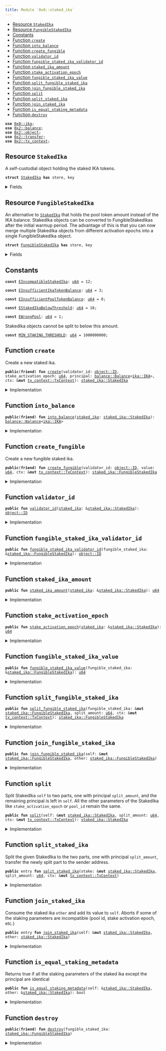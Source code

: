 ```yaml
---
title: Module `0x0::staked_ika`
---
```




-  [Resource `StakedIka`](#0x0_staked_ika_StakedIka)
-  [Resource `FungibleStakedIka`](#0x0_staked_ika_FungibleStakedIka)
-  [Constants](#@Constants_0)
-  [Function `create`](#0x0_staked_ika_create)
-  [Function `into_balance`](#0x0_staked_ika_into_balance)
-  [Function `create_fungible`](#0x0_staked_ika_create_fungible)
-  [Function `validator_id`](#0x0_staked_ika_validator_id)
-  [Function `fungible_staked_ika_validator_id`](#0x0_staked_ika_fungible_staked_ika_validator_id)
-  [Function `staked_ika_amount`](#0x0_staked_ika_staked_ika_amount)
-  [Function `stake_activation_epoch`](#0x0_staked_ika_stake_activation_epoch)
-  [Function `fungible_staked_ika_value`](#0x0_staked_ika_fungible_staked_ika_value)
-  [Function `split_fungible_staked_ika`](#0x0_staked_ika_split_fungible_staked_ika)
-  [Function `join_fungible_staked_ika`](#0x0_staked_ika_join_fungible_staked_ika)
-  [Function `split`](#0x0_staked_ika_split)
-  [Function `split_staked_ika`](#0x0_staked_ika_split_staked_ika)
-  [Function `join_staked_ika`](#0x0_staked_ika_join_staked_ika)
-  [Function `is_equal_staking_metadata`](#0x0_staked_ika_is_equal_staking_metadata)
-  [Function `destroy`](#0x0_staked_ika_destroy)


<pre><code><b>use</b> <a href="../ika/ika.md#0x0_ika">0x0::ika</a>;
<b>use</b> <a href="../sui-framework/balance.md#0x2_balance">0x2::balance</a>;
<b>use</b> <a href="../sui-framework/object.md#0x2_object">0x2::object</a>;
<b>use</b> <a href="../sui-framework/transfer.md#0x2_transfer">0x2::transfer</a>;
<b>use</b> <a href="../sui-framework/tx_context.md#0x2_tx_context">0x2::tx_context</a>;
</code></pre>



<a name="0x0_staked_ika_StakedIka"></a>

## Resource `StakedIka`

A self-custodial object holding the staked IKA tokens.


<pre><code><b>struct</b> <a href="staked_ika.md#0x0_staked_ika_StakedIka">StakedIka</a> <b>has</b> store, key
</code></pre>



<details>
<summary>Fields</summary>


<dl>
<dt>
<code>id: <a href="../sui-framework/object.md#0x2_object_UID">object::UID</a></code>
</dt>
<dd>

</dd>
<dt>
<code>validator_id: <a href="../sui-framework/object.md#0x2_object_ID">object::ID</a></code>
</dt>
<dd>
 ID of the validator we are staking with.
</dd>
<dt>
<code>stake_activation_epoch: <a href="../move-stdlib/u64.md#0x1_u64">u64</a></code>
</dt>
<dd>
 The epoch at which the stake becomes active.
</dd>
<dt>
<code>principal: <a href="../sui-framework/balance.md#0x2_balance_Balance">balance::Balance</a>&lt;<a href="../ika/ika.md#0x0_ika_IKA">ika::IKA</a>&gt;</code>
</dt>
<dd>
 The staked IKA tokens.
</dd>
</dl>


</details>

<a name="0x0_staked_ika_FungibleStakedIka"></a>

## Resource `FungibleStakedIka`

An alternative to <code><a href="staked_ika.md#0x0_staked_ika_StakedIka">StakedIka</a></code> that holds the pool token amount instead of the IKA balance.
StakedIka objects can be converted to FungibleStakedIkas after the initial warmup period.
The advantage of this is that you can now merge multiple StakedIka objects from different
activation epochs into a single FungibleStakedIka object.


<pre><code><b>struct</b> <a href="staked_ika.md#0x0_staked_ika_FungibleStakedIka">FungibleStakedIka</a> <b>has</b> store, key
</code></pre>



<details>
<summary>Fields</summary>


<dl>
<dt>
<code>id: <a href="../sui-framework/object.md#0x2_object_UID">object::UID</a></code>
</dt>
<dd>

</dd>
<dt>
<code>validator_id: <a href="../sui-framework/object.md#0x2_object_ID">object::ID</a></code>
</dt>
<dd>
 ID of the validator we are staking with.
</dd>
<dt>
<code>value: <a href="../move-stdlib/u64.md#0x1_u64">u64</a></code>
</dt>
<dd>
 The pool token amount.
</dd>
</dl>


</details>

<a name="@Constants_0"></a>

## Constants


<a name="0x0_staked_ika_EIncompatibleStakedIka"></a>



<pre><code><b>const</b> <a href="staked_ika.md#0x0_staked_ika_EIncompatibleStakedIka">EIncompatibleStakedIka</a>: <a href="../move-stdlib/u64.md#0x1_u64">u64</a> = 12;
</code></pre>



<a name="0x0_staked_ika_EInsufficientIkaTokenBalance"></a>



<pre><code><b>const</b> <a href="staked_ika.md#0x0_staked_ika_EInsufficientIkaTokenBalance">EInsufficientIkaTokenBalance</a>: <a href="../move-stdlib/u64.md#0x1_u64">u64</a> = 3;
</code></pre>



<a name="0x0_staked_ika_EInsufficientPoolTokenBalance"></a>



<pre><code><b>const</b> <a href="staked_ika.md#0x0_staked_ika_EInsufficientPoolTokenBalance">EInsufficientPoolTokenBalance</a>: <a href="../move-stdlib/u64.md#0x1_u64">u64</a> = 0;
</code></pre>



<a name="0x0_staked_ika_EStakedIkaBelowThreshold"></a>



<pre><code><b>const</b> <a href="staked_ika.md#0x0_staked_ika_EStakedIkaBelowThreshold">EStakedIkaBelowThreshold</a>: <a href="../move-stdlib/u64.md#0x1_u64">u64</a> = 18;
</code></pre>



<a name="0x0_staked_ika_EWrongPool"></a>



<pre><code><b>const</b> <a href="staked_ika.md#0x0_staked_ika_EWrongPool">EWrongPool</a>: <a href="../move-stdlib/u64.md#0x1_u64">u64</a> = 1;
</code></pre>



<a name="0x0_staked_ika_MIN_STAKING_THRESHOLD"></a>

StakedIka objects cannot be split to below this amount.


<pre><code><b>const</b> <a href="staked_ika.md#0x0_staked_ika_MIN_STAKING_THRESHOLD">MIN_STAKING_THRESHOLD</a>: <a href="../move-stdlib/u64.md#0x1_u64">u64</a> = 1000000000;
</code></pre>



<a name="0x0_staked_ika_create"></a>

## Function `create`

Create a new staked ika.


<pre><code><b>public</b>(<b>friend</b>) <b>fun</b> <a href="staked_ika.md#0x0_staked_ika_create">create</a>(validator_id: <a href="../sui-framework/object.md#0x2_object_ID">object::ID</a>, stake_activation_epoch: <a href="../move-stdlib/u64.md#0x1_u64">u64</a>, principal: <a href="../sui-framework/balance.md#0x2_balance_Balance">balance::Balance</a>&lt;<a href="../ika/ika.md#0x0_ika_IKA">ika::IKA</a>&gt;, ctx: &<b>mut</b> <a href="../sui-framework/tx_context.md#0x2_tx_context_TxContext">tx_context::TxContext</a>): <a href="staked_ika.md#0x0_staked_ika_StakedIka">staked_ika::StakedIka</a>
</code></pre>



<details>
<summary>Implementation</summary>


<pre><code><b>public</b>(<a href="../sui-framework/package.md#0x2_package">package</a>) <b>fun</b> <a href="staked_ika.md#0x0_staked_ika_create">create</a>(
    validator_id: ID,
    stake_activation_epoch: <a href="../move-stdlib/u64.md#0x1_u64">u64</a>,
    principal: Balance&lt;IKA&gt;,
    ctx: &<b>mut</b> TxContext,
): <a href="staked_ika.md#0x0_staked_ika_StakedIka">StakedIka</a> {
    <a href="staked_ika.md#0x0_staked_ika_StakedIka">StakedIka</a> {
        id: <a href="../sui-framework/object.md#0x2_object_new">object::new</a>(ctx),
        validator_id,
        stake_activation_epoch,
        principal
    }
}
</code></pre>



</details>

<a name="0x0_staked_ika_into_balance"></a>

## Function `into_balance`



<pre><code><b>public</b>(<b>friend</b>) <b>fun</b> <a href="staked_ika.md#0x0_staked_ika_into_balance">into_balance</a>(<a href="staked_ika.md#0x0_staked_ika">staked_ika</a>: <a href="staked_ika.md#0x0_staked_ika_StakedIka">staked_ika::StakedIka</a>): <a href="../sui-framework/balance.md#0x2_balance_Balance">balance::Balance</a>&lt;<a href="../ika/ika.md#0x0_ika_IKA">ika::IKA</a>&gt;
</code></pre>



<details>
<summary>Implementation</summary>


<pre><code><b>public</b>(<a href="../sui-framework/package.md#0x2_package">package</a>) <b>fun</b> <a href="staked_ika.md#0x0_staked_ika_into_balance">into_balance</a>(<a href="staked_ika.md#0x0_staked_ika">staked_ika</a>: <a href="staked_ika.md#0x0_staked_ika_StakedIka">StakedIka</a>): Balance&lt;IKA&gt; {
    <b>let</b> <a href="staked_ika.md#0x0_staked_ika_StakedIka">StakedIka</a> {
        id,
        validator_id: _,
        stake_activation_epoch: _,
        principal,
    } = <a href="staked_ika.md#0x0_staked_ika">staked_ika</a>;
    <a href="../sui-framework/object.md#0x2_object_delete">object::delete</a>(id);
    principal
}
</code></pre>



</details>

<a name="0x0_staked_ika_create_fungible"></a>

## Function `create_fungible`

Create a new fungible staked ika.


<pre><code><b>public</b>(<b>friend</b>) <b>fun</b> <a href="staked_ika.md#0x0_staked_ika_create_fungible">create_fungible</a>(validator_id: <a href="../sui-framework/object.md#0x2_object_ID">object::ID</a>, value: <a href="../move-stdlib/u64.md#0x1_u64">u64</a>, ctx: &<b>mut</b> <a href="../sui-framework/tx_context.md#0x2_tx_context_TxContext">tx_context::TxContext</a>): <a href="staked_ika.md#0x0_staked_ika_FungibleStakedIka">staked_ika::FungibleStakedIka</a>
</code></pre>



<details>
<summary>Implementation</summary>


<pre><code><b>public</b>(<a href="../sui-framework/package.md#0x2_package">package</a>) <b>fun</b> <a href="staked_ika.md#0x0_staked_ika_create_fungible">create_fungible</a>(
    validator_id: ID,
    value: <a href="../move-stdlib/u64.md#0x1_u64">u64</a>,
    ctx: &<b>mut</b> TxContext,
): <a href="staked_ika.md#0x0_staked_ika_FungibleStakedIka">FungibleStakedIka</a> {
    <a href="staked_ika.md#0x0_staked_ika_FungibleStakedIka">FungibleStakedIka</a> {
        id: <a href="../sui-framework/object.md#0x2_object_new">object::new</a>(ctx),
        validator_id,
        value
    }
}
</code></pre>



</details>

<a name="0x0_staked_ika_validator_id"></a>

## Function `validator_id`



<pre><code><b>public</b> <b>fun</b> <a href="staked_ika.md#0x0_staked_ika_validator_id">validator_id</a>(<a href="staked_ika.md#0x0_staked_ika">staked_ika</a>: &<a href="staked_ika.md#0x0_staked_ika_StakedIka">staked_ika::StakedIka</a>): <a href="../sui-framework/object.md#0x2_object_ID">object::ID</a>
</code></pre>



<details>
<summary>Implementation</summary>


<pre><code><b>public</b> <b>fun</b> <a href="staked_ika.md#0x0_staked_ika_validator_id">validator_id</a>(<a href="staked_ika.md#0x0_staked_ika">staked_ika</a>: &<a href="staked_ika.md#0x0_staked_ika_StakedIka">StakedIka</a>): ID { <a href="staked_ika.md#0x0_staked_ika">staked_ika</a>.validator_id }
</code></pre>



</details>

<a name="0x0_staked_ika_fungible_staked_ika_validator_id"></a>

## Function `fungible_staked_ika_validator_id`



<pre><code><b>public</b> <b>fun</b> <a href="staked_ika.md#0x0_staked_ika_fungible_staked_ika_validator_id">fungible_staked_ika_validator_id</a>(fungible_staked_ika: &<a href="staked_ika.md#0x0_staked_ika_FungibleStakedIka">staked_ika::FungibleStakedIka</a>): <a href="../sui-framework/object.md#0x2_object_ID">object::ID</a>
</code></pre>



<details>
<summary>Implementation</summary>


<pre><code><b>public</b> <b>fun</b> <a href="staked_ika.md#0x0_staked_ika_fungible_staked_ika_validator_id">fungible_staked_ika_validator_id</a>(fungible_staked_ika: &<a href="staked_ika.md#0x0_staked_ika_FungibleStakedIka">FungibleStakedIka</a>): ID {
    fungible_staked_ika.validator_id
}
</code></pre>



</details>

<a name="0x0_staked_ika_staked_ika_amount"></a>

## Function `staked_ika_amount`



<pre><code><b>public</b> <b>fun</b> <a href="staked_ika.md#0x0_staked_ika_staked_ika_amount">staked_ika_amount</a>(<a href="staked_ika.md#0x0_staked_ika">staked_ika</a>: &<a href="staked_ika.md#0x0_staked_ika_StakedIka">staked_ika::StakedIka</a>): <a href="../move-stdlib/u64.md#0x1_u64">u64</a>
</code></pre>



<details>
<summary>Implementation</summary>


<pre><code><b>public</b> <b>fun</b> <a href="staked_ika.md#0x0_staked_ika_staked_ika_amount">staked_ika_amount</a>(<a href="staked_ika.md#0x0_staked_ika">staked_ika</a>: &<a href="staked_ika.md#0x0_staked_ika_StakedIka">StakedIka</a>): <a href="../move-stdlib/u64.md#0x1_u64">u64</a> { <a href="staked_ika.md#0x0_staked_ika">staked_ika</a>.principal.value() }
</code></pre>



</details>

<a name="0x0_staked_ika_stake_activation_epoch"></a>

## Function `stake_activation_epoch`



<pre><code><b>public</b> <b>fun</b> <a href="staked_ika.md#0x0_staked_ika_stake_activation_epoch">stake_activation_epoch</a>(<a href="staked_ika.md#0x0_staked_ika">staked_ika</a>: &<a href="staked_ika.md#0x0_staked_ika_StakedIka">staked_ika::StakedIka</a>): <a href="../move-stdlib/u64.md#0x1_u64">u64</a>
</code></pre>



<details>
<summary>Implementation</summary>


<pre><code><b>public</b> <b>fun</b> <a href="staked_ika.md#0x0_staked_ika_stake_activation_epoch">stake_activation_epoch</a>(<a href="staked_ika.md#0x0_staked_ika">staked_ika</a>: &<a href="staked_ika.md#0x0_staked_ika_StakedIka">StakedIka</a>): <a href="../move-stdlib/u64.md#0x1_u64">u64</a> {
    <a href="staked_ika.md#0x0_staked_ika">staked_ika</a>.stake_activation_epoch
}
</code></pre>



</details>

<a name="0x0_staked_ika_fungible_staked_ika_value"></a>

## Function `fungible_staked_ika_value`



<pre><code><b>public</b> <b>fun</b> <a href="staked_ika.md#0x0_staked_ika_fungible_staked_ika_value">fungible_staked_ika_value</a>(fungible_staked_ika: &<a href="staked_ika.md#0x0_staked_ika_FungibleStakedIka">staked_ika::FungibleStakedIka</a>): <a href="../move-stdlib/u64.md#0x1_u64">u64</a>
</code></pre>



<details>
<summary>Implementation</summary>


<pre><code><b>public</b> <b>fun</b> <a href="staked_ika.md#0x0_staked_ika_fungible_staked_ika_value">fungible_staked_ika_value</a>(fungible_staked_ika: &<a href="staked_ika.md#0x0_staked_ika_FungibleStakedIka">FungibleStakedIka</a>): <a href="../move-stdlib/u64.md#0x1_u64">u64</a> {
    fungible_staked_ika.value
}
</code></pre>



</details>

<a name="0x0_staked_ika_split_fungible_staked_ika"></a>

## Function `split_fungible_staked_ika`



<pre><code><b>public</b> <b>fun</b> <a href="staked_ika.md#0x0_staked_ika_split_fungible_staked_ika">split_fungible_staked_ika</a>(fungible_staked_ika: &<b>mut</b> <a href="staked_ika.md#0x0_staked_ika_FungibleStakedIka">staked_ika::FungibleStakedIka</a>, split_amount: <a href="../move-stdlib/u64.md#0x1_u64">u64</a>, ctx: &<b>mut</b> <a href="../sui-framework/tx_context.md#0x2_tx_context_TxContext">tx_context::TxContext</a>): <a href="staked_ika.md#0x0_staked_ika_FungibleStakedIka">staked_ika::FungibleStakedIka</a>
</code></pre>



<details>
<summary>Implementation</summary>


<pre><code><b>public</b> <b>fun</b> <a href="staked_ika.md#0x0_staked_ika_split_fungible_staked_ika">split_fungible_staked_ika</a>(
    fungible_staked_ika: &<b>mut</b> <a href="staked_ika.md#0x0_staked_ika_FungibleStakedIka">FungibleStakedIka</a>,
    split_amount: <a href="../move-stdlib/u64.md#0x1_u64">u64</a>,
    ctx: &<b>mut</b> TxContext,
): <a href="staked_ika.md#0x0_staked_ika_FungibleStakedIka">FungibleStakedIka</a> {
    <b>assert</b>!(split_amount &lt;= fungible_staked_ika.value, <a href="staked_ika.md#0x0_staked_ika_EInsufficientPoolTokenBalance">EInsufficientPoolTokenBalance</a>);

    fungible_staked_ika.value = fungible_staked_ika.value - split_amount;

    <a href="staked_ika.md#0x0_staked_ika_FungibleStakedIka">FungibleStakedIka</a> {
        id: <a href="../sui-framework/object.md#0x2_object_new">object::new</a>(ctx),
        validator_id: fungible_staked_ika.validator_id,
        value: split_amount,
    }
}
</code></pre>



</details>

<a name="0x0_staked_ika_join_fungible_staked_ika"></a>

## Function `join_fungible_staked_ika`



<pre><code><b>public</b> <b>fun</b> <a href="staked_ika.md#0x0_staked_ika_join_fungible_staked_ika">join_fungible_staked_ika</a>(self: &<b>mut</b> <a href="staked_ika.md#0x0_staked_ika_FungibleStakedIka">staked_ika::FungibleStakedIka</a>, other: <a href="staked_ika.md#0x0_staked_ika_FungibleStakedIka">staked_ika::FungibleStakedIka</a>)
</code></pre>



<details>
<summary>Implementation</summary>


<pre><code><b>public</b> <b>fun</b> <a href="staked_ika.md#0x0_staked_ika_join_fungible_staked_ika">join_fungible_staked_ika</a>(self: &<b>mut</b> <a href="staked_ika.md#0x0_staked_ika_FungibleStakedIka">FungibleStakedIka</a>, other: <a href="staked_ika.md#0x0_staked_ika_FungibleStakedIka">FungibleStakedIka</a>) {
    <b>let</b> <a href="staked_ika.md#0x0_staked_ika_FungibleStakedIka">FungibleStakedIka</a> { id, validator_id, value } = other;
    <b>assert</b>!(self.validator_id == validator_id, <a href="staked_ika.md#0x0_staked_ika_EWrongPool">EWrongPool</a>);

    <a href="../sui-framework/object.md#0x2_object_delete">object::delete</a>(id);

    self.value = self.value + value;
}
</code></pre>



</details>

<a name="0x0_staked_ika_split"></a>

## Function `split`

Split StakedIka <code>self</code> to two parts, one with principal <code>split_amount</code>,
and the remaining principal is left in <code>self</code>.
All the other parameters of the StakedIka like <code>stake_activation_epoch</code> or <code>pool_id</code> remain the same.


<pre><code><b>public</b> <b>fun</b> <a href="staked_ika.md#0x0_staked_ika_split">split</a>(self: &<b>mut</b> <a href="staked_ika.md#0x0_staked_ika_StakedIka">staked_ika::StakedIka</a>, split_amount: <a href="../move-stdlib/u64.md#0x1_u64">u64</a>, ctx: &<b>mut</b> <a href="../sui-framework/tx_context.md#0x2_tx_context_TxContext">tx_context::TxContext</a>): <a href="staked_ika.md#0x0_staked_ika_StakedIka">staked_ika::StakedIka</a>
</code></pre>



<details>
<summary>Implementation</summary>


<pre><code><b>public</b> <b>fun</b> <a href="staked_ika.md#0x0_staked_ika_split">split</a>(self: &<b>mut</b> <a href="staked_ika.md#0x0_staked_ika_StakedIka">StakedIka</a>, split_amount: <a href="../move-stdlib/u64.md#0x1_u64">u64</a>, ctx: &<b>mut</b> TxContext): <a href="staked_ika.md#0x0_staked_ika_StakedIka">StakedIka</a> {
    <b>let</b> original_amount = self.principal.value();
    <b>assert</b>!(split_amount &lt;= original_amount, <a href="staked_ika.md#0x0_staked_ika_EInsufficientIkaTokenBalance">EInsufficientIkaTokenBalance</a>);
    <b>let</b> remaining_amount = original_amount - split_amount;
    // Both resulting parts should have at least <a href="staked_ika.md#0x0_staked_ika_MIN_STAKING_THRESHOLD">MIN_STAKING_THRESHOLD</a>.
    <b>assert</b>!(remaining_amount &gt;= <a href="staked_ika.md#0x0_staked_ika_MIN_STAKING_THRESHOLD">MIN_STAKING_THRESHOLD</a>, <a href="staked_ika.md#0x0_staked_ika_EStakedIkaBelowThreshold">EStakedIkaBelowThreshold</a>);
    <b>assert</b>!(split_amount &gt;= <a href="staked_ika.md#0x0_staked_ika_MIN_STAKING_THRESHOLD">MIN_STAKING_THRESHOLD</a>, <a href="staked_ika.md#0x0_staked_ika_EStakedIkaBelowThreshold">EStakedIkaBelowThreshold</a>);
    <a href="staked_ika.md#0x0_staked_ika_StakedIka">StakedIka</a> {
        id: <a href="../sui-framework/object.md#0x2_object_new">object::new</a>(ctx),
        validator_id: self.validator_id,
        stake_activation_epoch: self.stake_activation_epoch,
        principal: self.principal.<a href="staked_ika.md#0x0_staked_ika_split">split</a>(split_amount),
    }
}
</code></pre>



</details>

<a name="0x0_staked_ika_split_staked_ika"></a>

## Function `split_staked_ika`

Split the given StakedIka to the two parts, one with principal <code>split_amount</code>,
transfer the newly split part to the sender address.


<pre><code><b>public</b> entry <b>fun</b> <a href="staked_ika.md#0x0_staked_ika_split_staked_ika">split_staked_ika</a>(stake: &<b>mut</b> <a href="staked_ika.md#0x0_staked_ika_StakedIka">staked_ika::StakedIka</a>, split_amount: <a href="../move-stdlib/u64.md#0x1_u64">u64</a>, ctx: &<b>mut</b> <a href="../sui-framework/tx_context.md#0x2_tx_context_TxContext">tx_context::TxContext</a>)
</code></pre>



<details>
<summary>Implementation</summary>


<pre><code><b>public</b> entry <b>fun</b> <a href="staked_ika.md#0x0_staked_ika_split_staked_ika">split_staked_ika</a>(stake: &<b>mut</b> <a href="staked_ika.md#0x0_staked_ika_StakedIka">StakedIka</a>, split_amount: <a href="../move-stdlib/u64.md#0x1_u64">u64</a>, ctx: &<b>mut</b> TxContext) {
    <a href="../sui-framework/transfer.md#0x2_transfer_transfer">transfer::transfer</a>(<a href="staked_ika.md#0x0_staked_ika_split">split</a>(stake, split_amount, ctx), ctx.sender());
}
</code></pre>



</details>

<a name="0x0_staked_ika_join_staked_ika"></a>

## Function `join_staked_ika`

Consume the staked ika <code>other</code> and add its value to <code>self</code>.
Aborts if some of the staking parameters are incompatible (pool id, stake activation epoch, etc.)


<pre><code><b>public</b> entry <b>fun</b> <a href="staked_ika.md#0x0_staked_ika_join_staked_ika">join_staked_ika</a>(self: &<b>mut</b> <a href="staked_ika.md#0x0_staked_ika_StakedIka">staked_ika::StakedIka</a>, other: <a href="staked_ika.md#0x0_staked_ika_StakedIka">staked_ika::StakedIka</a>)
</code></pre>



<details>
<summary>Implementation</summary>


<pre><code><b>public</b> entry <b>fun</b> <a href="staked_ika.md#0x0_staked_ika_join_staked_ika">join_staked_ika</a>(self: &<b>mut</b> <a href="staked_ika.md#0x0_staked_ika_StakedIka">StakedIka</a>, other: <a href="staked_ika.md#0x0_staked_ika_StakedIka">StakedIka</a>) {
    <b>assert</b>!(<a href="staked_ika.md#0x0_staked_ika_is_equal_staking_metadata">is_equal_staking_metadata</a>(self, &other), <a href="staked_ika.md#0x0_staked_ika_EIncompatibleStakedIka">EIncompatibleStakedIka</a>);
    <b>let</b> <a href="staked_ika.md#0x0_staked_ika_StakedIka">StakedIka</a> {
        id,
        validator_id: _,
        stake_activation_epoch: _,
        principal,
    } = other;

    id.delete();
    self.principal.join(principal);
}
</code></pre>



</details>

<a name="0x0_staked_ika_is_equal_staking_metadata"></a>

## Function `is_equal_staking_metadata`

Returns true if all the staking parameters of the staked ika except the principal are identical


<pre><code><b>public</b> <b>fun</b> <a href="staked_ika.md#0x0_staked_ika_is_equal_staking_metadata">is_equal_staking_metadata</a>(self: &<a href="staked_ika.md#0x0_staked_ika_StakedIka">staked_ika::StakedIka</a>, other: &<a href="staked_ika.md#0x0_staked_ika_StakedIka">staked_ika::StakedIka</a>): bool
</code></pre>



<details>
<summary>Implementation</summary>


<pre><code><b>public</b> <b>fun</b> <a href="staked_ika.md#0x0_staked_ika_is_equal_staking_metadata">is_equal_staking_metadata</a>(self: &<a href="staked_ika.md#0x0_staked_ika_StakedIka">StakedIka</a>, other: &<a href="staked_ika.md#0x0_staked_ika_StakedIka">StakedIka</a>): bool {
    (self.validator_id == other.validator_id) &&
        (self.stake_activation_epoch == other.stake_activation_epoch)
}
</code></pre>



</details>

<a name="0x0_staked_ika_destroy"></a>

## Function `destroy`



<pre><code><b>public</b>(<b>friend</b>) <b>fun</b> <a href="staked_ika.md#0x0_staked_ika_destroy">destroy</a>(fungible_staked_ika: <a href="staked_ika.md#0x0_staked_ika_FungibleStakedIka">staked_ika::FungibleStakedIka</a>)
</code></pre>



<details>
<summary>Implementation</summary>


<pre><code><b>public</b>(<a href="../sui-framework/package.md#0x2_package">package</a>) <b>fun</b> <a href="staked_ika.md#0x0_staked_ika_destroy">destroy</a>(
    fungible_staked_ika: <a href="staked_ika.md#0x0_staked_ika_FungibleStakedIka">FungibleStakedIka</a>
) {
    <b>let</b> <a href="staked_ika.md#0x0_staked_ika_FungibleStakedIka">FungibleStakedIka</a> { id, .. } = fungible_staked_ika;
    id.delete();
}
</code></pre>



</details>
